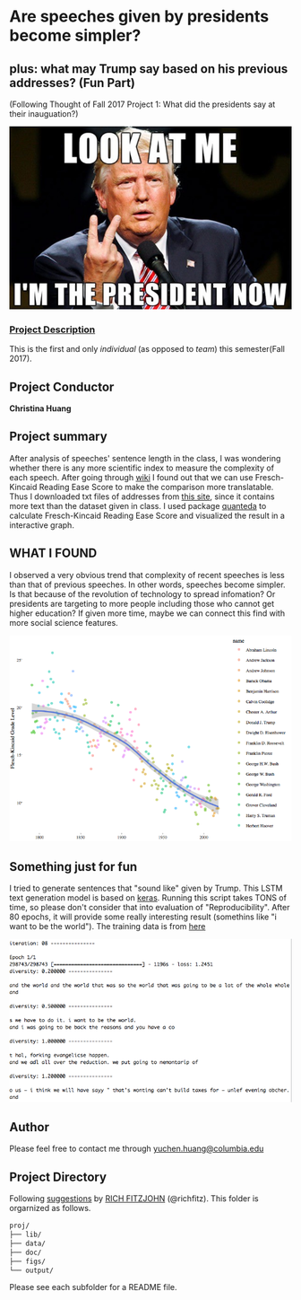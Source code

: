 # Are speeches given by presidents become simpler? 
## plus: what may Trump say based on his previous addresses? (Fun Part)

(Following Thought of Fall 2017 Project 1: What did the presidents say at their inauguation?)

![image](figs/imTrump.png)

### [Project Description](doc/)
This is the first and only *individual* (as opposed to *team*) this semester(Fall 2017). 


## Project Conductor

**Christina Huang**

## Project summary

After analysis of speeches' sentence length in the class, I was wondering whether there is any more scientific index to measure the complexity of each speech. After going through [wiki](https://en.wikipedia.org/wiki/Flesch–Kincaid_readability_tests) I found out that we can use Fresch-Kincaid Reading Ease Score to make the comparison more translatable. Thus I downloaded txt files of addresses from [this site](http://stateoftheunion.onetwothree.net/texts/index.html), since it contains more text than the dataset given in class. I used package [quanteda](https://cran.r-project.org/web/packages/quanteda/vignettes/quickstart.html) to calculate Fresch-Kincaid Reading Ease Score and visualized the result in a interactive graph.

## WHAT I FOUND

I observed a very obvious trend that complexity of recent speeches is less than that of previous speeches. In other words, speeches become simpler. Is that because of the revolution of technology to spread infomation? Or presidents are targeting to more people including those who cannot get higher education? If given more time, maybe we can connect this find with more social science features.

![image](figs/newplot.png)

## Something just for fun

I tried to generate sentences that "sound like" given by Trump. This LSTM text generation model is based on [keras](https://keras.rstudio.com/index.html). Running this script takes TONS of time, so please don't consider that into evaluation of "Reproducibility". After 80 epochs, it will provide some really interesting result (somethins like "i want to be the world"). The training data is from [here](https://github.com/ryanmcdermott/trump-speeches/blob/master/speeches.txt) 

![Intersting Result](figs/interesting_result.png)

## Author

Please feel free to contact me through yuchen.huang@columbia.edu

## Project Directory
Following [suggestions](http://nicercode.github.io/blog/2013-04-05-projects/) by [RICH FITZJOHN](http://nicercode.github.io/about/#Team) (@richfitz). This folder is orgarnized as follows.

```
proj/
├── lib/
├── data/
├── doc/
├── figs/
└── output/
```

Please see each subfolder for a README file.
